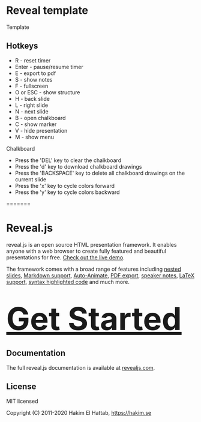 # Reveal template
Template

## Hotkeys

* R - reset timer
* Enter - pause/resume timer
* E - export to pdf
* S - show notes
* F - fullscreen
* O or ESC - show structure
* H - back slide
* L - right slide
* N - next slide
* B - open chalkboard
* C - show marker
* V - hide presentation
* M - show menu

Chalkboard
- Press the 'DEL' key to clear the chalkboard
- Press the 'd' key to download chalkboard drawings
- Press the 'BACKSPACE' key to delete all chalkboard drawings on the current slide
- Press the 'x' key to cycle colors forward
- Press the 'y' key to cycle colors backward

=======

# Reveal.js
reveal.js is an open source HTML presentation framework. It enables anyone with a web browser to create fully featured and beautiful presentations for free. [Check out the live demo](https://revealjs.com/).

The framework comes with a broad range of features including [nested slides](https://revealjs.com/vertical-slides/), [Markdown support](https://revealjs.com/markdown/), [Auto-Animate](https://revealjs.com/auto-animate/), [PDF export](https://revealjs.com/pdf-export/), [speaker notes](https://revealjs.com/speaker-view/), [LaTeX support](https://revealjs.com/math/), [syntax highlighted code](https://revealjs.com/code/) and much more.

<h1>
  <a href="https://revealjs.com/installation" style="font-size: 3em;">Get Started</a>
</h1>

## Documentation
The full reveal.js documentation is available at [revealjs.com](https://revealjs.com).

## License

MIT licensed

Copyright (C) 2011-2020 Hakim El Hattab, https://hakim.se
